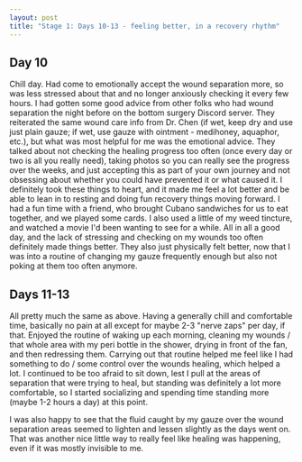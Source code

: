 ```yaml
---
layout: post
title: "Stage 1: Days 10-13 - feeling better, in a recovery rhythm"
---
```


## Day 10

Chill day. Had come to emotionally accept the wound separation more, so was less stressed about that and no longer anxiously checking it every few hours. I had gotten some good advice from other folks who had wound separation the night before on the bottom surgery Discord server. They reiterated the same wound care info from Dr. Chen (if wet, keep dry and use just plain gauze; if wet, use gauze with ointment - medihoney, aquaphor, etc.), but what was most helpful for me was the emotional advice. They talked about not checking the healing progress too often (once every day or two is all you really need), taking photos so you can really see the progress over the weeks, and just accepting this as part of your own journey and not obsessing about whether you could have prevented it or what caused it. I definitely took these things to heart, and it made me feel a lot better and be able to lean in to resting and doing fun recovery things moving forward. I had a fun time with a friend, who brought Cubano sandwiches for us to eat together, and we played some cards. I also used a little of my weed tincture, and watched a movie I'd been wanting to see for a while. All in all a good day, and the lack of stressing and checking on my wounds too often definitely made things better. They also just physically felt better, now that I was into a routine of changing my gauze frequently enough but also not poking at them too often anymore.

## Days 11-13

All pretty much the same as above. Having a generally chill and comfortable time, basically no pain at all except for maybe 2-3 "nerve zaps" per day, if that. Enjoyed the routine of waking up each morning, cleaning my wounds / that whole area with my peri bottle in the shower, drying in front of the fan, and then redressing them. Carrying out that routine helped me feel like I had something to do / some control over the wounds healing, which helped a lot. I continued to be too afraid to sit down, lest I pull at the areas of separation that were trying to heal, but standing was definitely a lot more comfortable, so I started socializing and spending time standing more (maybe 1-2 hours a day) at this point.

I was also happy to see that the fluid caught by my gauze over the wound separation areas seemed to lighten and lessen slightly as the days went on. That was another nice little way to really feel like healing was happening, even if it was mostly invisible to me.
